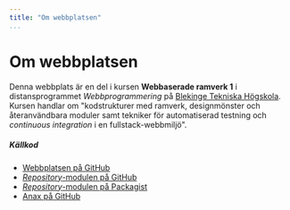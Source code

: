 ```yaml
---
title: "Om webbplatsen"
...
```


Om webb&shy;platsen
===================

Denna webbplats är en del i kursen **Webbaserade ramverk 1** i distansprogrammet *Webbprogrammering* på [Blekinge Tekniska Högskola](http://www.bth.se/). 
Kursen handlar om "kodstrukturer med ramverk, designmönster och återanvändbara moduler samt tekniker för automatiserad testning och *continuous integration* i en fullstack-webbmiljö".

<div class="spacer"></div>

##### Källkod

* [Webbplatsen på GitHub](https://github.com/lrc-se/bth-anax)
* [*Repository*-modulen på GitHub](https://github.com/lrc-se/bth-anax-repository)
* [*Repository*-modulen på Packagist](https://packagist.org/packages/lrc-se/anax-repository)
* [Anax på GitHub](https://github.com/canax)
